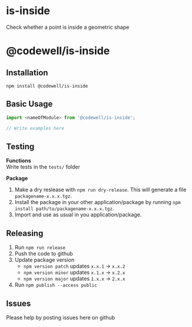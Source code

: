 # is-inside
Check whether a point is inside a geometric shape
# @codewell/is-inside

## Installation
```
npm install @codewell/is-inside
```

## Basic Usage
```JavaScript
import <nameOfModule> from '@codewell/is-inside';

// Write examples here
```

## Testing
**Functions**  
Write tests in the `tests/` folder

**Package**
1. Make a dry reslease with `npm run dry-release`. This will generate a file `packagename-x.x.x.tgz`.
2. Install the package in your other application/package by running `npm install path/to/packagename-x.x.x.tgz`.
3. Import and use as usual in you application/package.

## Releasing
1. Run `npm run release`
2. Push the code to github
3. Update package version 
    - `npm version patch` updates `x.x.1` -> `x.x.2`
    - `npm version minor` updates `x.1.x` -> `x.2.x`
    - `npm version major` updates `1.x.x` -> `2.x.x`
4. Run `npm publish --access public`

## Issues
Please help by posting issues here on github
